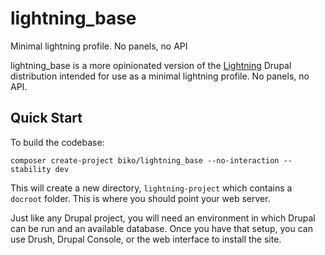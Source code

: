 # lightning_base

Minimal lightning profile. No panels, no API

lightning_base is a more opinionated version of the [Lightning](https://github.com/acquia/lightning)
Drupal distribution intended for use as a minimal lightning profile. No panels, no API.

## Quick Start
To build the codebase:

    composer create-project biko/lightning_base --no-interaction --stability dev

This will create a new directory, `lightning-project` which contains a `docroot`
folder. This is where you should point your web server.

Just like any Drupal project, you will need an environment in which Drupal can
be run and an available database. Once you have that setup, you can use Drush,
Drupal Console, or the web interface to install the site.
